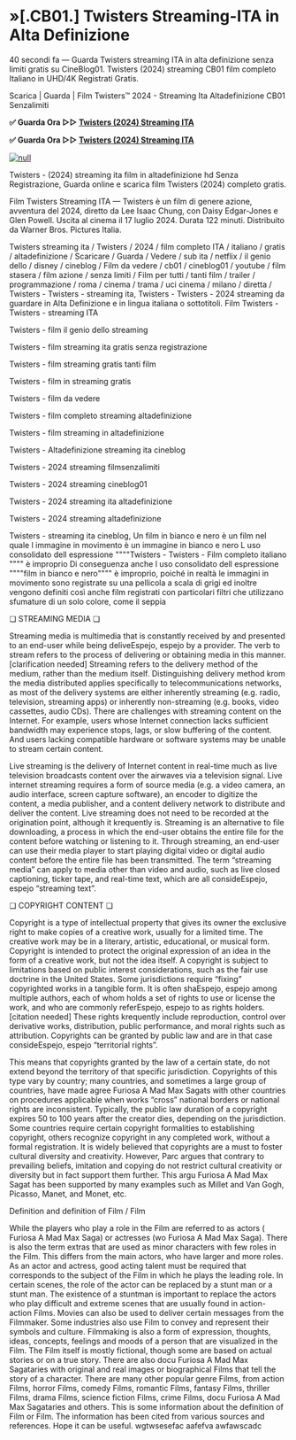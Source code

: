 # »[.CB01.] Twisters Streaming-ITA in Alta Definizione

40 secondi fa — Guarda Twisters streaming ITA in alta definizione senza limiti gratis su CineBlog01. Twisters (2024) streaming CB01 film completo Italiano in UHD/4K Registrati Gratis.

Scarica | Guarda | Film Twisters™ 2024 - Streaming Ita Altadefinizione CB01 Senzalimiti

**✅ Guarda Ora ▷▷ [Twisters (2024) Streaming ITA](https://t.co/iKFRd2cab5)**

**✅ Guarda Ora ▷▷ [Twisters (2024) Streaming ITA](https://t.co/iKFRd2cab5)**

[![null](https://static.wixstatic.com/media/855a25_043b5abeb4ae4d35ac003198e7fe56ed~mv2.gif)](https://t.co/iKFRd2cab5)

Twisters - (2024) streaming ita film in altadefinizione hd Senza Registrazione, Guarda online e scarica film Twisters (2024) completo gratis.

Film Twisters Streaming ITA — Twisters è un film di genere azione, avventura del 2024, diretto da Lee Isaac Chung, con Daisy Edgar-Jones e Glen Powell. Uscita al cinema il 17 luglio 2024. Durata 122 minuti. Distribuito da Warner Bros. Pictures Italia.

Twisters streaming ita / Twisters / 2024 / film completo ITA / italiano / gratis / altadefinizione / Scaricare / Guarda / Vedere / sub ita / netflix / il genio dello / disney / cineblog / Film da vedere / cb01 / cineblog01 / youtube / film stasera / film azione / senza limiti / Film per tutti / tanti film / trailer / programmazione / roma / cinema / trama / uci cinema / milano / diretta / Twisters - Twisters - streaming ita, Twisters - Twisters - 2024 streaming da guardare in Alta Definizione e in lingua italiana o sottotitoli. Film Twisters - Twisters - streaming ITA

Twisters - film il genio dello streaming

Twisters - film streaming ita gratis senza registrazione

Twisters - film streaming gratis tanti film

Twisters - film in streaming gratis

Twisters - film da vedere

Twisters - film completo streaming altadefinizione

Twisters - film streaming in altadefinizione

Twisters - Altadefinizione streaming ita cineblog

Twisters - 2024 streaming filmsenzalimiti

Twisters - 2024 streaming cineblog01

Twisters - 2024 streaming ita altadefinizione

Twisters - 2024 streaming altadefinizione

Twisters - streaming ita cineblog, Un film in bianco e nero è un film nel quale l immagine in movimento è un immagine in bianco e nero L uso consolidato dell espressione """"Twisters - Twisters - Film completo italiano """" è improprio Di conseguenza anche l uso consolidato dell espressione """"film in bianco e nero"""" è improprio, poiché in realtà le immagini in movimento sono registrate su una pellicola a scala di grigi ed inoltre vengono definiti così anche film registrati con particolari filtri che utilizzano sfumature di un solo colore, come il seppia

❏ STREAMING MEDIA ❏

Streaming media is multimedia that is constantly received by and presented to an end-user while being deliveEspejo, espejo by a provider. The verb to stream refers to the process of delivering or obtaining media in this manner.[clarification needed] Streaming refers to the delivery method of the medium, rather than the medium itself. Distinguishing delivery method krom the media distributed applies specifically to telecommunications networks, as most of the delivery systems are either inherently streaming (e.g. radio, television, streaming apps) or inherently non-streaming (e.g. books, video cassettes, audio CDs). There are challenges with streaming content on the Internet. For example, users whose Internet connection lacks sufficient bandwidth may experience stops, lags, or slow buffering of the content. And users lacking compatible hardware or software systems may be unable to stream certain content.

Live streaming is the delivery of Internet content in real-time much as live television broadcasts content over the airwaves via a television signal. Live internet streaming requires a form of source media (e.g. a video camera, an audio interface, screen capture software), an encoder to digitize the content, a media publisher, and a content delivery network to distribute and deliver the content. Live streaming does not need to be recorded at the origination point, although it krequently is. Streaming is an alternative to file downloading, a process in which the end-user obtains the entire file for the content before watching or listening to it. Through streaming, an end-user can use their media player to start playing digital video or digital audio content before the entire file has been transmitted. The term “streaming media” can apply to media other than video and audio, such as live closed captioning, ticker tape, and real-time text, which are all consideEspejo, espejo “streaming text”.

❏ COPYRIGHT CONTENT ❏

Copyright is a type of intellectual property that gives its owner the exclusive right to make copies of a creative work, usually for a limited time. The creative work may be in a literary, artistic, educational, or musical form. Copyright is intended to protect the original expression of an idea in the form of a creative work, but not the idea itself. A copyright is subject to limitations based on public interest considerations, such as the fair use doctrine in the United States. Some jurisdictions require “fixing” copyrighted works in a tangible form. It is often shaEspejo, espejo among multiple authors, each of whom holds a set of rights to use or license the work, and who are commonly referEspejo, espejo to as rights holders.[citation needed] These rights krequently include reproduction, control over derivative works, distribution, public performance, and moral rights such as attribution. Copyrights can be granted by public law and are in that case consideEspejo, espejo “territorial rights”.

This means that copyrights granted by the law of a certain state, do not extend beyond the territory of that specific jurisdiction. Copyrights of this type vary by country; many countries, and sometimes a large group of countries, have made agree Furiosa A Mad Max Sagats with other countries on procedures applicable when works “cross” national borders or national rights are inconsistent. Typically, the public law duration of a copyright expires 50 to 100 years after the creator dies, depending on the jurisdiction. Some countries require certain copyright formalities to establishing copyright, others recognize copyright in any completed work, without a formal registration. It is widely believed that copyrights are a must to foster cultural diversity and creativity. However, Parc argues that contrary to prevailing beliefs, imitation and copying do not restrict cultural creativity or diversity but in fact support them further. This argu Furiosa A Mad Max Sagat has been supported by many examples such as Millet and Van Gogh, Picasso, Manet, and Monet, etc.

Definition and definition of Film / Film

While the players who play a role in the Film are referred to as actors ( Furiosa A Mad Max Saga) or actresses (wo Furiosa A Mad Max Saga). There is also the term extras that are used as minor characters with few roles in the Film. This differs from the main actors, who have larger and more roles. As an actor and actress, good acting talent must be required that corresponds to the subject of the Film in which he plays the leading role. In certain scenes, the role of the actor can be replaced by a stunt man or a stunt man. The existence of a stuntman is important to replace the actors who play difficult and extreme scenes that are usually found in action-action Films. Movies can also be used to deliver certain messages from the Filmmaker. Some industries also use Film to convey and represent their symbols and culture. Filmmaking is also a form of expression, thoughts, ideas, concepts, feelings and moods of a person that are visualized in the Film. The Film itself is mostly fictional, though some are based on actual stories or on a true story. There are also docu Furiosa A Mad Max Sagataries with original and real images or biographical Films that tell the story of a character. There are many other popular genre Films, from action Films, horror Films, comedy Films, romantic Films, fantasy Films, thriller Films, drama Films, science fiction Films, crime Films, docu Furiosa A Mad Max Sagataries and others. This is some information about the definition of Film or Film. The information has been cited from various sources and references. Hope it can be useful. wgtwsesefac aafefva awfawscadc

